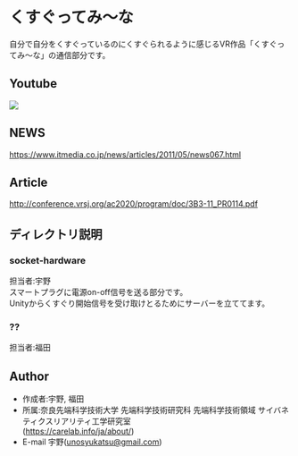 # くすぐってみ〜な
自分で自分をくすぐっているのにくすぐられるように感じるVR作品「くすぐってみ〜な」の通信部分です。
## Youtube
[![](https://img.youtube.com/vi/OhA2OhtvwsU/0.jpg)](https://www.youtube.com/watch?v=OhA2OhtvwsU)
## NEWS
https://www.itmedia.co.jp/news/articles/2011/05/news067.html
## Article
http://conference.vrsj.org/ac2020/program/doc/3B3-11_PR0114.pdf
## ディレクトリ説明
### socket-hardware
担当者:宇野<br>
スマートプラグに電源on-off信号を送る部分です。<br>
Unityからくすぐり開始信号を受け取けとるためにサーバーを立ててます。
### ??
担当者:福田
## Author 
* 作成者:宇野, 福田
* 所属:奈良先端科学技術大学 先端科学技術研究科 先端科学技術領域 サイバネティクスリアリティ工学研究室 <br>(https://carelab.info/ja/about/)
* E-mail
宇野(unosyukatsu@gmail.com)
